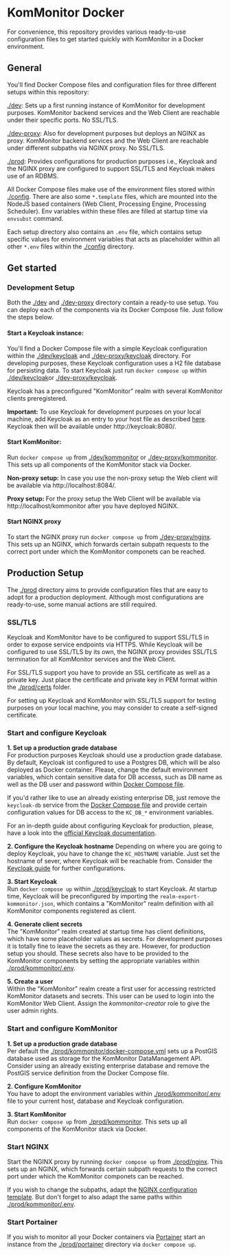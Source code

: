 # KomMonitor Docker

For convenience, this repository provides various ready-to-use configuration files to get started quickly with
KomMonitor in a Docker environment.

## General
You'll find Docker Compose files and configuration files for three different setups within this repository:  

[./dev](./dev): Sets up a first running instance of KomMonitor for development purposes. KomMonitor backend
services and the Web Client are reachable under their specific ports. No SSL/TLS.

[./dev-proxy](./dev-proxy): Also for development purposes but deploys an NGINX as proxy. KomMonitor backend
services and the Web Client are reachable under different subpaths via NGINX proxy. No SSL/TLS.

[./prod](./prod): Provides configurations for production purposes i.e., Keycloak and the NGINX proxy are configured
to support SSL/TLS and Keycloak makes use of an RDBMS.

All Docker Compose files make use of the environment files stored within [./config](./config). There are also some
`*.template` files, which are mounted into the NodeJS based containers (Web Client, Processing Engine, Processing
Scheduler). Env variables within these files are filled at startup time via `envsubst` command.

Each setup directory also contains an `.env` file, which contains setup specific values for environment variables
that acts as placeholder within all other `*.env` files within the [./config](./config) directory. 

## Get started
### Development Setup
Both the [./dev](./dev) and [./dev-proxy](./dev-proxy) directory contain a ready-to use setup. You can deploy each
of the components via its Docker Compose file. Just follow the steps below.

#### Start a Keycloak instance:
You'll find a Docker Compose file with a simple Keycloak configuration within the [./dev/keycloak](./dev/keycloak)
and [./dev-proxy/keycloak](./dev-proxy/keycloak) directory. For developing purposes, these Keycloak configuration
uses a H2 file database for persisting data. To start Keycloak just run `docker compose up` within
[./dev/keycloak](./dev/keycloak)or [./dev-proxy/keycloak](./dev-proxy/keycloak).  

Keycloak has a preconfigured "KomMonitor" realm with several KomMonitor clients preregistered.

**Important:** To use Keycloak for development purposes on your local machine, add Keycloak as an entry to your host
file as described [here](./dev/keycloak/addHostEntry.readme). Keycloak then will be available under
http://keycloak:8080/.

#### Start KomMonitor: 
Run `docker compose up` from [./dev/kommonitor](./dev/kommonitor) or [./dev-proxy/kommonitor](./dev-proxy/kommonitor).
This sets up all components of the KomMonitor stack via Docker. 

**Non-proxy setup:** In case you use the non-proxy setup the Web client will be available via http://localhost:8084/.

**Proxy setup:** For the proxy setup the Web Client will be available via http://localhost/kommonitor after you have
deployed NGINX.

#### Start NGINX proxy
To start the NGINX proxy run `docker compose up` from [./dev-proxy/nginx](./dev-proxy/nginx). This sets up an NGINX, 
which forwards certain subpath requests to the correct port under which the KomMonitor componets can be reached.

## Production Setup
The [./prod](./prod) directory aims to provide configuration files that are easy to adopt for a production deployment.
Although most configurations are ready-to-use, some manual actions are still required.

### SSL/TLS
Keycloak and KomMonitor have to be configured to support SSL/TLS in order to expose service endpoints via HTTPS. While 
Keycloak will be configured to use SSL/TLS by its own, the NGINX proxy provides SSL/TLS termination for all KomMonitor
 services and the Web Client. 

For SSL/TLS support you have to provide an SSL certificate as well as a private key. Just place the certificate and 
private key in PEM format within the [./prod/certs](./prod/certs) folder.

For setting up Keycloak and KomMonitor with SSL/TLS support for testing purposes on your local machine, you may
consider to create a self-signed certificate.

### Start and configure Keycloak
**1. Set up a production grade database**  
For production purposes Keycloak should use a production grade database. By default, Keycloak ist configured to use a
Postgres DB, which will be also deployed as Docker container. Please, change the default environment variables, which
contain sensitive data for DB accesss, such as DB name as well as the DB user and password within
[Docker Compose file](./prod/keycloak/docker-compose.yml).

If you'd rather like to use an already existing enterprise DB, just remove the `keycloak-db` service from the
[Docker Compose file](./prod/keycloak/docker-compose.yml) and provide certain configuration values for DB access
to the `KC_DB_*` environment variables.

For an in-depth guide about configuring Keycloak for production, please, have a look into the [official Keycloak 
documentation](https://www.keycloak.org/server/configuration-production).

**2. Configure the Keycloak hostname**
Depending on where you are going to deploy Keycloak, you have to change the `KC_HOSTNAME` variable. Just set the 
hostname of sever, where Keycloak will be reachable from. Consider the 
[Keycloak guide](https://www.keycloak.org/server/hostname) for further configurations.

**3. Start Keycloak**  
Run `docker compose up` within [./prod/keycloak]([./prod/keycloak]) to start Keycloak. At startup time, Keycloak will be
preconfigured by importing the `realm-export-kommonitor.json`, which contains a "KomMonitor" realm definition with all
KomMonitor components registered as client.

**4. Generate client secrets**  
The "KomMonitor" realm created at startup time has client definitions, which have some placeholder values as secrets. For
development purposes it is totally fine to leave the secrets as they are. However, for production setup you should. These
secrets also have to be provided to the KomMonitor components by setting the appropriate variables within
[./prod/kommonitor/.env](./prod/kommonitor/.env).

**5. Create a user**  
Within the "KomMonitor" realm create a first user for accessing restricted KomMonitor datasets and secrets. This user 
can be used to login into the KomMonitor Web Client. Assign the *kommonitor-creator* role to give the user admin rights.

### Start and configure KomMonitor
**1. Set up a production grade database**  
Per default the [./prod/kommonitor/docker-compose.yml](./prod/kommonitor/docker-compose.yml) sets up a PostGIS database
used as storage for the KomMonitor DataManagement API. Consider using an already existing enterprise database and remove 
the PostGIS service definition from the Docker Compose file.

**2. Configure KomMonitor**  
You have to adopt the environment variables within [./prod/kommonitor/.env](./prod/kommonitor/.env) file to
your current host, database and Keycloak configuration.

**3. Start KomMonitor**  
Run `docker compose up` from [./prod/kommonitor](./prod/kommonitor). This sets up all components of the KomMonitor stack
via Docker.

### Start NGINX
Start the NGINX proxy by running `docker compose up` from [./prod/nginx](./prod/nginx). This sets up an NGINX, 
which forwards certain subpath requests to the correct port under which the KomMonitor componets can be reached.

If you wish to change the subpaths, adapt the [NGINX configuration template](./prod/nginx/templates/default.conf.template).
But don't forget to also adapt the same paths within [./prod/kommonitor/.env](./prod/kommonitor/.env).

### Start Portainer
If you wish to monitor all your Docker containers via [Portainer](https://www.portainer.io/) start an instance from the
[./prod/portainer](./prod/portainer) directory via `docker compose up`.
